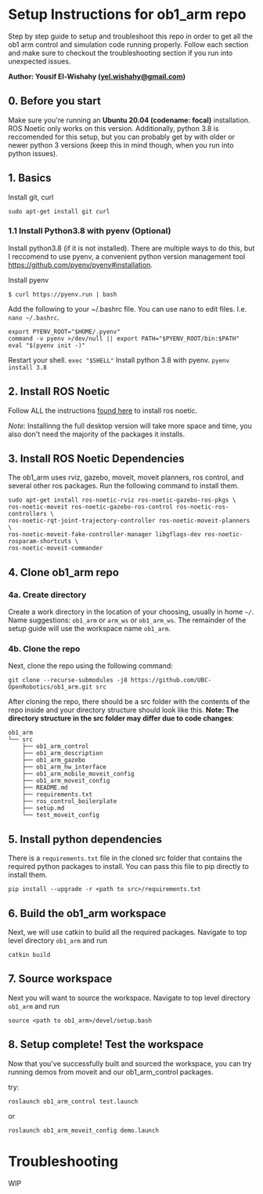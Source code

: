 # Setup Instructions for ob1_arm repo
Step by step guide to setup and troubleshoot this repo in order to get all the ob1 arm control and simulation code running properly. Follow each section and make sure to checkout the troubleshooting section if you run into unexpected issues.

**Author: Yousif El-Wishahy (yel.wishahy@gmail.com)**

## 0. Before you start
Make sure you're running an **Ubuntu 20.04 (codename: focal)** installation. ROS Noetic only works on this version. Additionally, python 3.8 is reccomended for this setup, but you can probably get by with older or newer python 3 versions (keep this in mind though, when you run into python issues).

## 1. Basics
Install git, curl
```
sudo apt-get install git curl
```
### 1.1 Install Python3.8 with pyenv (Optional)
Install python3.8 (if it is not installed). There are multiple ways to do this, but I reccomend to use pyenv, a convenient python version management tool https://github.com/pyenv/pyenv#installation.

Install pyenv
```
$ curl https://pyenv.run | bash
```
Add the following to your ~/.bashrc file. You can use nano to edit files. I.e. `nano ~/.bashrc`.
```
export PYENV_ROOT="$HOME/.pyenv"
command -v pyenv >/dev/null || export PATH="$PYENV_ROOT/bin:$PATH"
eval "$(pyenv init -)"
```
Restart your shell.
```exec "$SHELL"```
Install python 3.8 with pyenv.
```pyenv install 3.8```

## 2. Install ROS Noetic
Follow ALL the instructions [found here](http://wiki.ros.org/noetic/Installation/Ubuntu) to install ros noetic.

*Note:* 
Installinng the full desktop version will take more space and time, you also don't need the majority of the packages it installs.

## 3. Install ROS Noetic Dependencies
The ob1_arm uses rviz, gazebo, moveit, moveit planners, ros control, and several other ros packages. Run the following command to install them.

```
sudo apt-get install ros-noetic-rviz ros-noetic-gazebo-ros-pkgs \ 
ros-noetic-moveit ros-noetic-gazebo-ros-control ros-noetic-ros-controllers \
ros-noetic-rqt-joint-trajectory-controller ros-noetic-moveit-planners \
ros-noetic-moveit-fake-controller-manager libgflags-dev ros-noetic-rosparam-shortcuts \
ros-noetic-moveit-commander
```

## 4. Clone ob1_arm repo

### 4a. Create directory
Create a work directory in the location of your choosing, usually in home `~/`. Name suggestions: `ob1_arm` or `arm_ws` or `ob1_arm_ws`. The remainder of the setup guide will use the workspace name `ob1_arm`.

### 4b. Clone the repo
Next, clone the repo using the following command:
```
git clone --recurse-submodules -j8 https://github.com/UBC-OpenRobotics/ob1_arm.git src
```

After cloning the repo, there should be a src folder with the contents of the repo inside and your directory structure should look like this. **Note: The directory structure in the src folder may differ due to code changes**:

```
ob1_arm
└── src
    ├── ob1_arm_control
    ├── ob1_arm_description
    ├── ob1_arm_gazebo
    ├── ob1_arm_hw_interface
    ├── ob1_arm_mobile_moveit_config
    ├── ob1_arm_moveit_config
    ├── README.md
    ├── requirements.txt
    ├── ros_control_boilerplate
    ├── setup.md
    └── test_moveit_config
```

## 5. Install python dependencies
There is a `requirements.txt` file in the cloned src folder that contains the required python packages to install. You can pass this file to pip directly to install them.
```
pip install --upgrade -r <path to src>/requirements.txt
```

## 6. Build the ob1_arm workspace
Next, we will use catkin to build all the required packages. Navigate to top level directory `ob1_arm` and run 

```
catkin build
```

## 7. Source workspace
Next you will want to source the workspace. Navigate to top level directory `ob1_arm` and run 
```
source <path to ob1_arm>/devel/setup.bash
```

## 8. Setup complete! Test the workspace
Now that you've successfully built and sourced the workspace, you can try running demos from moveit and our ob1_arm_control packages.

try:
```
roslaunch ob1_arm_control test.launch
```

or

```
roslaunch ob1_arm_moveit_config demo.launch
```

# Troubleshooting

WIP


